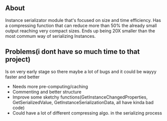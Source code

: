 ## About
Instance serializator module that's focused on size and time efficiency.
Has a compressing function that can reduce more than 50% the already small output reaching very compact sizes.
Ends up being 20X smaller than the most commum way of serializing Instances.

## Problems(i dont have so much time to that project)
Is on very early stage so there maybe a lot of bugs and it could be wayyy faster and better
* Needs more pre-computing/caching
* Commenting and better structure
* Improve some sketchy functions(GetInstanceChangedProperties, GetSerializedValue, GetInstanceSerializationData, all have kinda bad code)
* Could have a lot of different compressing algo. in the serializing process
